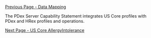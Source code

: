 <!-- capabilitystatement-pdex-server.md {% comment %}
*****************************************************************************************
*                            WARNING: DO NOT EDIT THIS FILE                             *
*                                                                                       *
* This file is generated by SUSHI. Any edits you make to this file will be overwritten. *
*                                                                                       *
* To change the contents of this file, edit the original source file at:                *
* ig-data/input/pagecontent/capabilitystatement-pdex-server.md                          *
*****************************************************************************************
{% endcomment %} -->
[Previous Page - Data Mapping](DataMapping.html)

The PDex Server Capability Statement integrates US Core profiles with PDex and HRex profiles and operations.






[Next Page - US Core AllergyIntolerance](USCoreAllergyIntolerance.html)
